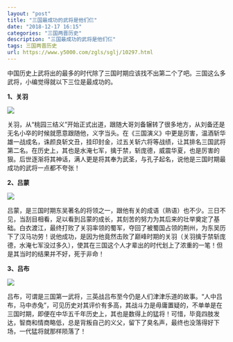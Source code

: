 ```yaml
---
layout: "post"
title: "三国最成功的武将是他们仨"
date: "2018-12-17 16:15"
categories: "三国两晋历史"
description: "三国最成功的武将是他们仨"
tags: 三国两晋历史
url: https://www.y5000.com/zgls/sglj/10297.html
---
```






中国历史上武将出的最多的时代除了三国时期应该找不出第二个了吧。三国这么多武将，小编觉得就以下三位是最成功的。

**1、关羽**

![](https://img.y5000.com/uploads/allimg/170112/8-1F112103213336.jpg)

关羽，从“桃园三结义”开始正式出道，跟随大哥刘备辗转了很多地方，从刘备还是无名小卒的时候就愿意跟随他，义字当头。在《三国演义》中更是厉害，温酒斩华雄一战成名，诛颜良斩文丑，挂印封金，过五关斩六将等战绩，让其排名三国武将第二名。在历史上，其也是水淹七军，擒于禁，斩庞德，威震华夏，也是厉害的狠。后世逐渐将其神话，满人更是将其奉为武圣，与孔子起名，说他是三国时期最成功的武将一点都不夸张！

**2、吕蒙**

![](https://img.y5000.com/uploads/allimg/170112/8-1F11210314RJ.jpg)

吕蒙，是三国时期东吴著名的将领之一，跟他有关的成语（熟语）也不少。三日不见，当刮目相看，足以看到吕蒙的成长，其刻苦的努力为其后来的壮举奠定了基础。白衣渡江，最终打败了关羽率领的蜀军，夺回了被蜀国占领的荆州，为东吴历下了汉马功劳！说他成功，是因为他竟然击败了巅峰时期的关羽（关羽擒于禁斩庞德，水淹七军没过多久），使其在三国这个人才辈出的时代划上了浓重的一笔！但是其当时的结果并不好，死于非命！

**3、吕布**

![](https://img.y5000.com/uploads/allimg/170112/10353562J-0.jpg)

吕布，可谓是三国第一武将，三英战吕布至今仍是人们津津乐道的故事。“人中吕布，马中赤兔”，可见历史对其评价有多高，其战斗力是毋庸置疑的，不单单是在三国时期，即便在中华五千年历史上，其也是数得上的猛将！可惜，毕竟四肢发达，智商和情商略低，总是背叛自己的义父，留下了臭名声，最终也没落得好下场，一代猛将就那样陨落了！
